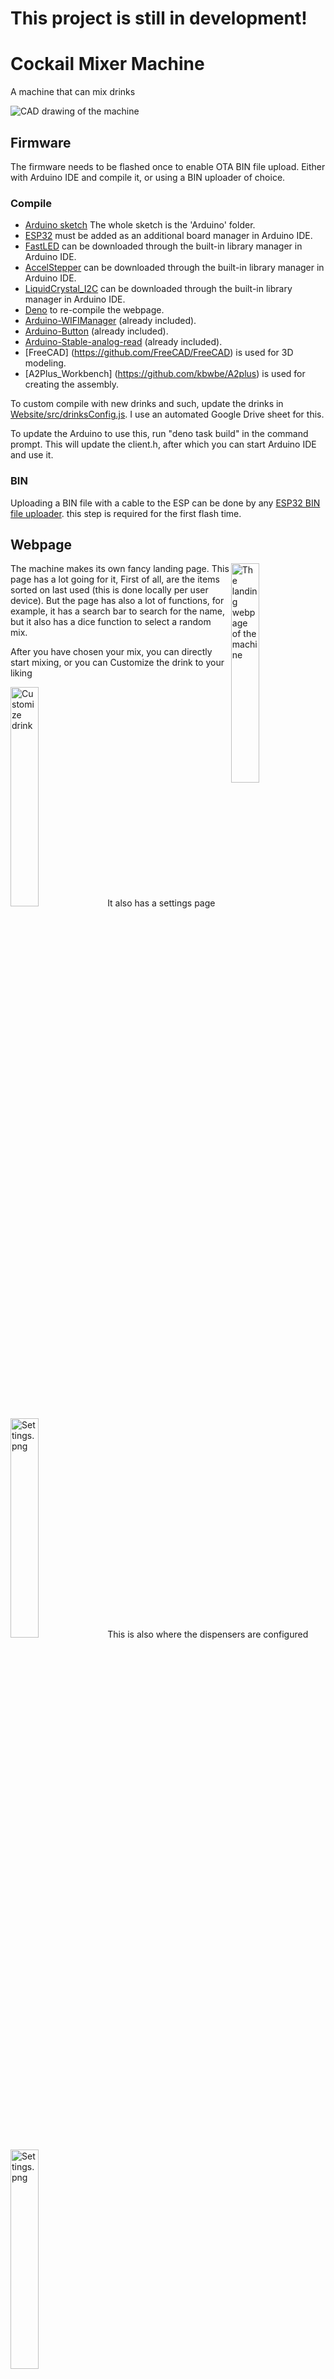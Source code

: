 # **This project is still in development!**

# Cockail Mixer Machine
A machine that can mix drinks

<img src="Images/CAD overview.png" alt="CAD drawing of the machine">

## Firmware
The firmware needs to be flashed once to enable OTA BIN file upload. Either with Arduino IDE and compile it, or using a BIN uploader of choice.

### Compile
- [Arduino sketch](Arduino) The whole sketch is the 'Arduino' folder.
- [ESP32](https://dl.espressif.com/dl/package_esp32_index.json) must be added as an additional board manager in Arduino IDE.
- [FastLED](https://github.com/FastLED/FastLED) can be downloaded through the built-in library manager in Arduino IDE.
- [AccelStepper](https://github.com/waspinator/AccelStepper) can be downloaded through the built-in library manager in Arduino IDE.
- [LiquidCrystal_I2C](https://github.com/johnrickman/LiquidCrystal_I2C) can be downloaded through the built-in library manager in Arduino IDE.
- [Deno](https://deno.land/) to re-compile the webpage.
- [Arduino-WIFIManager](https://github.com/jellewie/Arduino-WiFiManager) (already included).
- [Arduino-Button](https://github.com/jellewie/Arduino-Button) (already included).
- [Arduino-Stable-analog-read](https://github.com/jellewie/Arduino-Stable-analog-read) (already included).
- [FreeCAD] (https://github.com/FreeCAD/FreeCAD) is used for 3D modeling.
- [A2Plus_Workbench] (https://github.com/kbwbe/A2plus) is used for creating the assembly.

To custom compile with new drinks and such, update the drinks in [Website/src/drinksConfig.js](Website/src/drinksConfig.js). I use an automated Google Drive sheet for this.

To update the Arduino to use this, run "deno task build" in the command prompt. This will update the client.h, after which you can start Arduino IDE and use it.

### BIN
Uploading a BIN file with a cable to the ESP can be done by any [ESP32 BIN file uploader](https://www.espressif.com/en/support/download/other-tools). this step is required for the first flash time.

## Webpage
<img align="right" src="Images/Webpage main.png" alt="The landing webpage of the machine" width=30%>
The machine makes its own fancy landing page. This page has a lot going for it, First of all, are the items sorted on last used (this is done locally per user device). But the page has also a lot of functions, for example, it has a search bar to search for the name, but it also has a dice function to select a random mix.

After you have chosen your mix, you can directly start mixing, or you can Customize the drink to your liking

<img src="Images/Webpage Customize.png" alt="Customize drink" width=30%>
It also has a settings page

<img src="Images/Webpage settings.png" alt="Settings.png" width=30%>
This is also where the dispensers are configured

<img src="Images/Webpage dispensers.png" alt="Settings.png" width=30%>

## LED status
The LED on the ESP (LED_BUILDIN) reflects these errors:
- **ON** WIFI starts, goes OFF when WIFI setup is successfully completed.
- **blink 100ms** WIFI setup failed, APmode has started.
- **blink 500ms** It is connecting to the given WIFI.

The LED strip shows different statuses depending on the operational status.
The LED strip will show the following effects when said action is being performed:
- Show lighting effect when just booted (ColorBoot)
- Show lighting effect when Homing (ColorHoming)
- Show lighting effect when Homing Failed (ColorHomeFail)
- Shows rainbow effect when finished/idle
- Shows lighting effect on set dispenser when in use (ColorMoveBase + ColorMoveActive)
- LEDs will be at 25% brightness after being idle for DisableSteppersAfterIdleS

## WIFI page
The 2 most important pages are the [Setup](#setup) page, where the user can set up the mixer. And the [main landing page](#control) where the fancy UI is.
Setup is only really needed once during the setup of WiFi in Apmode, because in runtime the mixer settings can be adjusted in the main UI.

### Setup
The setup page will be accessible and shown in APmode, but can also be accessed by going to [mixer.local/ip](http://mixer.local/ip). 
The password is replaced with starts, and cannot be received without changing the firmware. 
Leave fields blank (or for the password leaving only stars) to not update those values upon sending this forum, set on space ' ' to clear them.
By default the SSID and password are limited to 16 characters by the firmware, and the total bytes that can be stored in memory is limited to 4096. Going over these values results in unexpected behavior. 

### Getting it’s IP
User devices that support mDNS, like Windows and Apple, can use [mixer.local/info](http://mixer.local/info) to obtain its IP.

Alternatively in a lot of stages (like after boot) the IP will be shown on the display.

### Control
The control page is the default landing page the user will land on. Here you select, customize, and mix the selected drink. 

- **customize** Will give a pop-up window to customize and mix your drink.
- **MIX** Will start mixing it right away.
- **Settings button** The gear on the right lower corner will open the settings page.

#### Settings button
- Some [Soft settings](#Soft-settings) are exposed here
- **OTA** will direct to the [OTA](#ota-over-the-air-update) update page, where the firmware can be updated over the WiFi.
- **Reset** will fully restart the ESP.
- **Info** will open the info page with some information like the version compile date.
- **Saved settings** just redirects you to [mixer.local/ip](http://mixer.local/ip) to show you the values saved in the EEPROM.

### Soft settings
There are multiple soft settings, these are settings that can be changed after the sketch has been uploaded, but are still saved so they can be restored after a reboot.
The most up-to-date values can be found in the top of the [WiFiManagerBefore.h](Arduino/WiFiManagerBefore.h) source file, and can only be set in [mixer.local/ip](http://mixer.local/ip).
These settings are auto saved 30000ms after the last change of SoftSettings, or directly after APmode and in the [mixer.local/ip](http://mixer.local/ip) page.
Note that the character " and TAB (EEPROM_Seperator) cannot be used, these will be replaced with ' and SPACE respectively. Leave black to skip updating these, use spaces ' ' to clear the values
- **MotorMAXSpeed** The max speed the motors can go
- **MotorMAXAccel** The max acceleration the motors can do
- **BedSize_X** **BedSize_Y** **BedSize_Z** The max size in steps the X motor can go
- **Manual_X** **Manual_Y** The X position to go to when done, and for the manual steps
- **ShotDispenserML** The amount of ML in a shot dispenser 
- **HomeMAXSpeed** The max speed of the second soft home
- **HomedistanceBounce** The amount to bounce back when the switch is triggered
- **DisableSteppersAfterDone** When set to true, will free and disable the steppers, although this saves heat and power, will require to home again.
- **MaxGlassSize** The max amount of mL that can fit in a glass
- **Reserved** Reserved spots for future things
- **D#** 20 Dispensers with their setup data, saved in the format 'Type,LocationX,LocationY,LocationZ,TimeMSML,TimeMSoff,IngredientID'

### OTA (Over The Air update)
This page can be accessed on [mixer.local/ota](http://mixer.local/ota) (or 'IP/ota') and enables you to update firmware over WiFi.
On this page is a 'choose file' button where the new version can be selected. Make sure the right, compatible, most updated file is selected ("Mixer.bin"). This can be downloaded from [releases](https://github.com/jellewie/Arduino-CocktailMachine/releases). 
After which the 'Upload' button needs to be pressed for the update process to begin, the unit will automatically update and reboot afterward.
Note that [SoftSettings](#soft-settings) are preserved.

### Full reset
If a full reset is desired it can be achieved by going to 'mixer.local/reset'. But note that accessing the page will directly wipe all [SoftSettings](#soft-settings) from existence and there will be no way to restore them back. If the wipe was successful it will be reported back and will execute a restart.

# Specifications 
## Input voltage
The power supply is 12V. 
the current draw and power consumption are as time of writing still unknown.

# Appendix
* Firmware
[This is included in this repository](Arduino)
* PCB & schematic
[This is included in this repository](Schematic-PCB)
Beta/ updated version on [EasyEDA](https://easyeda.com/selbiekoekie/cocktail-machine)
* BOM
[This is included in this repository](BOM.md)
